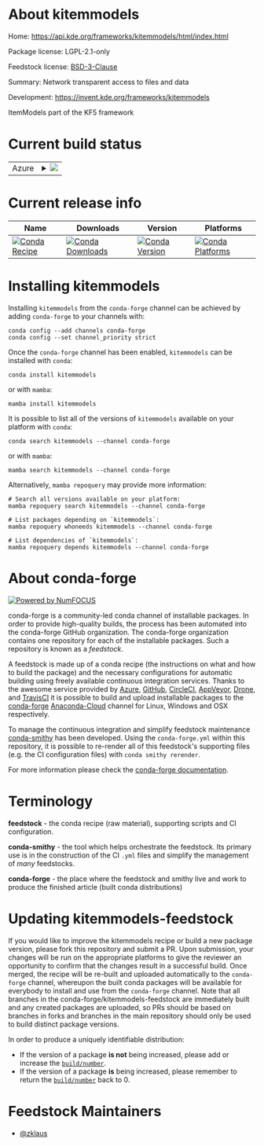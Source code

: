 About kitemmodels
=================

Home: https://api.kde.org/frameworks/kitemmodels/html/index.html

Package license: LGPL-2.1-only

Feedstock license: [BSD-3-Clause](https://github.com/conda-forge/kitemmodels-feedstock/blob/main/LICENSE.txt)

Summary: Network transparent access to files and data

Development: https://invent.kde.org/frameworks/kitemmodels

ItemModels part of the KF5 framework


Current build status
====================


<table>
    
  <tr>
    <td>Azure</td>
    <td>
      <details>
        <summary>
          <a href="https://dev.azure.com/conda-forge/feedstock-builds/_build/latest?definitionId=9489&branchName=main">
            <img src="https://dev.azure.com/conda-forge/feedstock-builds/_apis/build/status/kitemmodels-feedstock?branchName=main">
          </a>
        </summary>
        <table>
          <thead><tr><th>Variant</th><th>Status</th></tr></thead>
          <tbody><tr>
              <td>linux_64</td>
              <td>
                <a href="https://dev.azure.com/conda-forge/feedstock-builds/_build/latest?definitionId=9489&branchName=main">
                  <img src="https://dev.azure.com/conda-forge/feedstock-builds/_apis/build/status/kitemmodels-feedstock?branchName=main&jobName=linux&configuration=linux%20linux_64_" alt="variant">
                </a>
              </td>
            </tr>
          </tbody>
        </table>
      </details>
    </td>
  </tr>
</table>

Current release info
====================

| Name | Downloads | Version | Platforms |
| --- | --- | --- | --- |
| [![Conda Recipe](https://img.shields.io/badge/recipe-kitemmodels-green.svg)](https://anaconda.org/conda-forge/kitemmodels) | [![Conda Downloads](https://img.shields.io/conda/dn/conda-forge/kitemmodels.svg)](https://anaconda.org/conda-forge/kitemmodels) | [![Conda Version](https://img.shields.io/conda/vn/conda-forge/kitemmodels.svg)](https://anaconda.org/conda-forge/kitemmodels) | [![Conda Platforms](https://img.shields.io/conda/pn/conda-forge/kitemmodels.svg)](https://anaconda.org/conda-forge/kitemmodels) |

Installing kitemmodels
======================

Installing `kitemmodels` from the `conda-forge` channel can be achieved by adding `conda-forge` to your channels with:

```
conda config --add channels conda-forge
conda config --set channel_priority strict
```

Once the `conda-forge` channel has been enabled, `kitemmodels` can be installed with `conda`:

```
conda install kitemmodels
```

or with `mamba`:

```
mamba install kitemmodels
```

It is possible to list all of the versions of `kitemmodels` available on your platform with `conda`:

```
conda search kitemmodels --channel conda-forge
```

or with `mamba`:

```
mamba search kitemmodels --channel conda-forge
```

Alternatively, `mamba repoquery` may provide more information:

```
# Search all versions available on your platform:
mamba repoquery search kitemmodels --channel conda-forge

# List packages depending on `kitemmodels`:
mamba repoquery whoneeds kitemmodels --channel conda-forge

# List dependencies of `kitemmodels`:
mamba repoquery depends kitemmodels --channel conda-forge
```


About conda-forge
=================

[![Powered by
NumFOCUS](https://img.shields.io/badge/powered%20by-NumFOCUS-orange.svg?style=flat&colorA=E1523D&colorB=007D8A)](https://numfocus.org)

conda-forge is a community-led conda channel of installable packages.
In order to provide high-quality builds, the process has been automated into the
conda-forge GitHub organization. The conda-forge organization contains one repository
for each of the installable packages. Such a repository is known as a *feedstock*.

A feedstock is made up of a conda recipe (the instructions on what and how to build
the package) and the necessary configurations for automatic building using freely
available continuous integration services. Thanks to the awesome service provided by
[Azure](https://azure.microsoft.com/en-us/services/devops/), [GitHub](https://github.com/),
[CircleCI](https://circleci.com/), [AppVeyor](https://www.appveyor.com/),
[Drone](https://cloud.drone.io/welcome), and [TravisCI](https://travis-ci.com/)
it is possible to build and upload installable packages to the
[conda-forge](https://anaconda.org/conda-forge) [Anaconda-Cloud](https://anaconda.org/)
channel for Linux, Windows and OSX respectively.

To manage the continuous integration and simplify feedstock maintenance
[conda-smithy](https://github.com/conda-forge/conda-smithy) has been developed.
Using the ``conda-forge.yml`` within this repository, it is possible to re-render all of
this feedstock's supporting files (e.g. the CI configuration files) with ``conda smithy rerender``.

For more information please check the [conda-forge documentation](https://conda-forge.org/docs/).

Terminology
===========

**feedstock** - the conda recipe (raw material), supporting scripts and CI configuration.

**conda-smithy** - the tool which helps orchestrate the feedstock.
                   Its primary use is in the construction of the CI ``.yml`` files
                   and simplify the management of *many* feedstocks.

**conda-forge** - the place where the feedstock and smithy live and work to
                  produce the finished article (built conda distributions)


Updating kitemmodels-feedstock
==============================

If you would like to improve the kitemmodels recipe or build a new
package version, please fork this repository and submit a PR. Upon submission,
your changes will be run on the appropriate platforms to give the reviewer an
opportunity to confirm that the changes result in a successful build. Once
merged, the recipe will be re-built and uploaded automatically to the
`conda-forge` channel, whereupon the built conda packages will be available for
everybody to install and use from the `conda-forge` channel.
Note that all branches in the conda-forge/kitemmodels-feedstock are
immediately built and any created packages are uploaded, so PRs should be based
on branches in forks and branches in the main repository should only be used to
build distinct package versions.

In order to produce a uniquely identifiable distribution:
 * If the version of a package **is not** being increased, please add or increase
   the [``build/number``](https://docs.conda.io/projects/conda-build/en/latest/resources/define-metadata.html#build-number-and-string).
 * If the version of a package **is** being increased, please remember to return
   the [``build/number``](https://docs.conda.io/projects/conda-build/en/latest/resources/define-metadata.html#build-number-and-string)
   back to 0.

Feedstock Maintainers
=====================

* [@zklaus](https://github.com/zklaus/)


